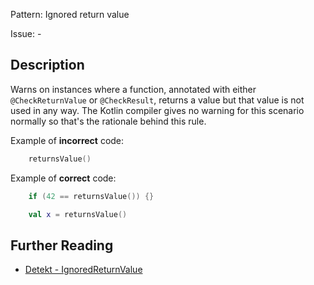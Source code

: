 Pattern: Ignored return value

Issue: -

## Description

Warns on instances where a function, annotated with either `@CheckReturnValue` or `@CheckResult`, returns a value but that value is not used in any way. The Kotlin compiler gives no warning for this scenario normally so that's the rationale behind this rule.
Example of **incorrect** code:

```kotlin
    returnsValue()
```

Example of **correct** code:

```kotlin
    if (42 == returnsValue()) {}
    val x = returnsValue()
```

## Further Reading

* [Detekt - IgnoredReturnValue](https://detekt.dev/docs/rules/potential-bugs/#ignoredreturnvalue)